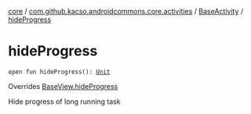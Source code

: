 [core](../../index.md) / [com.github.kacso.androidcommons.core.activities](../index.md) / [BaseActivity](index.md) / [hideProgress](./hide-progress.md)

# hideProgress

`open fun hideProgress(): `[`Unit`](https://kotlinlang.org/api/latest/jvm/stdlib/kotlin/-unit/index.html)

Overrides [BaseView.hideProgress](../../com.github.kacso.androidcommons.core.views/-base-view/hide-progress.md)

Hide progress of long running task

